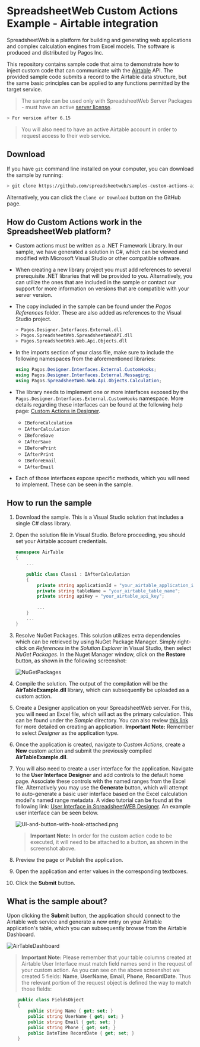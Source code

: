 # SpreadsheetWeb Custom Actions Example - Airtable integration

SpreadsheetWeb is a platform for building and generating web applications and complex calculation engines from Excel models. The software is produced and distributed by Pagos Inc.

This repository contains sample code that aims to demonstrate how to inject custom code that can communicate with the [Airtable](https://airtable.com) API. The provided sample code submits a record to the Airtable data structure, but the same basic principles can be applied to any functions permitted by the target service.

> The sample can be used only with SpreadsheetWeb Server Packages - must have an active [server license](https://www.spreadsheetweb.com/server-pricing/).
```bash
> For version after 6.15
```
> You will also need to have an active Airtable account in order to request access to their web service. 

## Download

If you have `git` command line installed on your computer, you can download the sample by running:

```bash
> git clone https://github.com/spreadsheetweb/samples-custom-actions-airtable
```

Alternatively, you can click the `Clone or Download` button on the GitHub page.

## How do Custom Actions work in the SpreadsheetWeb platform?

- Custom actions must be written as a .NET Framework Library. In our sample, we have generated a solution in C#, which can be viewed and modified with Microsoft Visual Studio or other compatible software.
- When creating a new library project you must add references to several prerequisite .NET libraries that will be provided to you. Alternatively, you can utilize the ones that are included in the sample or contact our support for more information on versions that are compatible with your server version.
- The copy included in the sample can be found under the _Pagos References_ folder. These are also added as references to the Visual Studio project.

    ```bash
    > Pagos.Designer.Interfaces.External.dll
    > Pagos.SpreadsheetWeb.SpreadsheetWebAPI.dll
    > Pagos.SpreadsheetWeb.Web.Api.Objects.dll
    ```

- In the imports section of your class file, make sure to include the following namespaces from the aforementioned libraries:

    ```C#
    using Pagos.Designer.Interfaces.External.CustomHooks;
    using Pagos.Designer.Interfaces.External.Messaging;
    using Pagos.SpreadsheetWeb.Web.Api.Objects.Calculation;
    ```

- The library needs to implement one or more interfaces exposed by the `Pagos.Designer.Interfaces.External.CustomHooks` namespace. More details regarding these interfaces can be found at the following help page: [Custom Actions in Designer](https://pagosinc.atlassian.net/wiki/spaces/SSWEB/pages/501186561/Custom+Actions+in+Designer).

    - `IBeforeCalculation`
    - `IAfterCalculation`
    - `IBeforeSave`
    - `IAfterSave`
    - `IBeforePrint`
    - `IAfterPrint`
    - `IBeforeEmail`
    - `IAfterEmail`

- Each of those interfaces expose specific methods, which you will need to implement. These can be seen in the sample.

## How to run the sample

1. Download the sample. This is a Visual Studio solution that includes a single C# class library.
2. Open the solution file in Visual Studio. Before proceeding, you should set your Airtable account credentials.

    ```C#
    namespace AirTable
    {
        ...
        
        public class Class1 : IAfterCalculation
        {
            private string applicationId = "your_airtable_application_id";
            private string tableName = "your_airtable_table_name";
            private string apiKey = "your_airtable_api_key";
            
            ...
        }
        ...
    }    
    ```

3. Resolve NuGet Packages. This solution utilizes extra dependencies which can be retrieved by using NuGet Package Manager. Simply right-click on _References_ in the _Solution Explorer_ in Visual Studio, then select _NuGet Packages_. In the Nuget Manager window, click on the **Restore** button, as shown in the following screenshot:

    ![NuGetPackages](./Images/NuGetPackages.png)
    
4. Compile the solution. The output of the compilation will be the **AirTableExample.dll** library, which can subsequently be uploaded as a custom action.
5. Create a Designer application on your SpreadsheetWeb server. For this, you will need an Excel file, which will act as the primary calculation. This can be found under the _Sample_ directory. You can also review [this link](https://pagosinc.atlassian.net/wiki/spaces/SSWEB/pages/35954/Custom+Applications) for more detailed on creating an application. **Important Note:** Remember to select  _Designer_ as the application type.
6. Once the application is created, navigate to _Custom Actions_, create a **New** custom action and submit the previously compiled **AirTableExample.dll**.
7. You will also need to create a user interface for the application. Navigate to the **User Interface Designer** and add controls to the default home page. Associate these controls with the named ranges from the Excel file. Alternatively you may use the **Generate** button, which will attempt to auto-generate a basic user interface based on the Excel calculation model's named range metadata. A video tutorial can be found at the following link: [User Interface in SpreadsheetWEB Designer](https://www.spreadsheetweb.com/project/user-interface-designer/). An example user interface can be seen below.

    ![UI-and-button-with-hook-attached.png](./Images/UI-and-button-with-hook-attached.png)
    
    > **Important Note:** In order for the custom action code to be executed, it will need to be attached to a button, as shown in the screenshot above. 
    
8. Preview the page or Publish the application.
9. Open the application and enter values in the corresponding textboxes.
10. Click the **Submit** button.

## What is the sample about?

Upon clicking the **Submit** button, the application should connect to the Airtable web service and generate a new entry on your Airtable application's table, which you can subsequently browse from the Airtable Dashboard.

![AirTableDashboard](./Images/Dashboard.PNG)

> **Important Note:** Please remember that your table columns created at Airtable User Interface must match field names send in the request of your custom action. As you can see on the above screenshot we created 5 fields: **Name**, **UserName**, **Email**, **Phone**, **RecordDate**. Thus the relevant portion of the request object is defined the way to match those fields:
    
```c#
    public class FieldsObject
    {
        public string Name { get; set; }
        public string UserName { get; set; }
        public string Email { get; set; }
        public string Phone { get; set; }
        public DateTime RecordDate { get; set; }
    }
```


